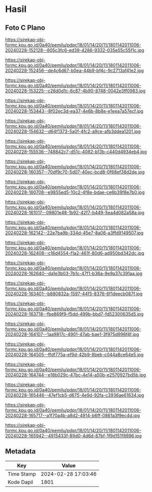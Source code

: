 # Hasil

## Foto C Plano

https://sirekap-obj-formc.kpu.go.id/0a40/pemilu/pdpr/18/01/14/20/11/1801142011006-20240228-152128--805c3fc6-ed39-4286-9332-035e55c55f1c.jpg

https://sirekap-obj-formc.kpu.go.id/0a40/pemilu/pdpr/18/01/14/20/11/1801142011006-20240228-152456--de4c6d67-b0ea-44b9-bf4c-9c2713af41e2.jpg

https://sirekap-obj-formc.kpu.go.id/0a40/pemilu/pdpr/18/01/14/20/11/1801142011006-20240228-153225--c26d0d1c-6c87-4b90-8748-0042e3ff0983.jpg

https://sirekap-obj-formc.kpu.go.id/0a40/pemilu/pdpr/18/01/14/20/11/1801142011006-20240228-153443--8f02ec3d-ea37-4e6b-8b8e-e1eea7a57ecf.jpg

https://sirekap-obj-formc.kpu.go.id/0a40/pemilu/pdpr/18/01/14/20/11/1801142011006-20240228-154632--d64f1373-5a0f-4fc2-a9ce-afb3ddea1201.jpg

https://sirekap-obj-formc.kpu.go.id/0a40/pemilu/pdpr/18/01/14/20/11/1801142011006-20240228-155536--748842c7-d51c-4082-b13b-c440d4934eb4.jpg

https://sirekap-obj-formc.kpu.go.id/0a40/pemilu/pdpr/18/01/14/20/11/1801142011006-20240228-160357--70df9c70-5d07-40ec-bcd8-0f68ef38d2de.jpg

https://sirekap-obj-formc.kpu.go.id/0a40/pemilu/pdpr/18/01/14/20/11/1801142011006-20240228-160708--e9855ed5-10c2-4f8e-bdae-ce6b39f8e7b0.jpg

https://sirekap-obj-formc.kpu.go.id/0a40/pemilu/pdpr/18/01/14/20/11/1801142011006-20240228-161017--09801e48-1b92-42f7-b449-5ea4d082a58a.jpg

https://sirekap-obj-formc.kpu.go.id/0a40/pemilu/pdpr/18/01/14/20/11/1801142011006-20240228-162142--22e7ba9b-334d-45e7-8a06-a3ffd9149507.jpg

https://sirekap-obj-formc.kpu.go.id/0a40/pemilu/pdpr/18/01/14/20/11/1801142011006-20240228-162408--c16d4554-f1a2-461f-80d6-ad950bd342dc.jpg

https://sirekap-obj-formc.kpu.go.id/0a40/pemilu/pdpr/18/01/14/20/11/1801142011006-20240228-162640--da1e3b03-7b1c-47f1-b36a-9e9a37c391aa.jpg

https://sirekap-obj-formc.kpu.go.id/0a40/pemilu/pdpr/18/01/14/20/11/1801142011006-20240228-163401--b880832a-1597-44f5-8376-6f1deecb087f.jpg

https://sirekap-obj-formc.kpu.go.id/0a40/pemilu/pdpr/18/01/14/20/11/1801142011006-20240228-163718--fbe869f9-f5dd-499b-bbd7-fd52300635d5.jpg

https://sirekap-obj-formc.kpu.go.id/0a40/pemilu/pdpr/18/01/14/20/11/1801142011006-20240228-164107--1aa9817c-4901-47ab-bae1-3f975d996f4f.jpg

https://sirekap-obj-formc.kpu.go.id/0a40/pemilu/pdpr/18/01/14/20/11/1801142011006-20240228-164505--ffdf775a-ef9d-42b9-8beb-c044a8ce64e5.jpg

https://sirekap-obj-formc.kpu.go.id/0a40/pemilu/pdpr/18/01/14/20/11/1801142011006-20240228-164744--e18b029c-47bc-4e14-a50b-e2570927bd5b.jpg

https://sirekap-obj-formc.kpu.go.id/0a40/pemilu/pdpr/18/01/14/20/11/1801142011006-20240228-165446--47ef1cb5-d675-4e9d-92fa-c3936ae61634.jpg

https://sirekap-obj-formc.kpu.go.id/0a40/pemilu/pdpr/18/01/14/20/11/1801142011006-20240228-165717--a1f70a4b-a8d2-4914-b6ff-0861a3f9ec4d.jpg

https://sirekap-obj-formc.kpu.go.id/0a40/pemilu/pdpr/18/01/14/20/11/1801142011006-20240228-165942--4915433f-89d0-4d6d-87bf-1f9d151f8696.jpg


## Metadata

| Key        | Value               |
| ---------- | ------------------- |
| Time Stamp | 2024-02-28 17:03:46 |
| Kode Dapil | 1801                |



